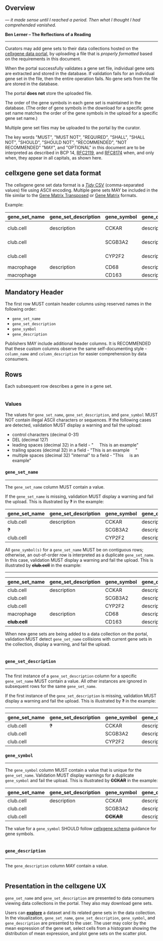 
## Overview

*— it made sense until I reached a period. Then what I thought I had comprehended vanished.*

**Ben Lerner – The Reflections of a Reading**

---

Curators may add gene sets to their data collections hosted on the [cellxgene data portal](https://cellxgene.cziscience.com), by uploading a file that is *properly formatted* based on the requirements in this document.

When the portal successfully validates a gene set file, individual gene sets are extracted and stored in the database. If validation fails for an individual gene set in the file, then the entire operation fails. No gene sets from the file are stored in the database.

The portal **does not** store the uploaded file. 

The order of the gene symbols in each gene set is maintained in the database. (The order of gene symbols in the download for a specific gene set name matches the order of the gene symbols in the upload for a specific gene set name.)

Multiple gene set files may be uploaded to the portal by the curator. 

The key words "MUST", "MUST NOT", "REQUIRED", "SHALL", "SHALL NOT", "SHOULD", "SHOULD NOT", "RECOMMENDED", "NOT RECOMMENDED" "MAY", and "OPTIONAL" in this document are to be interpreted as described in BCP 14, [RFC2119](https://www.rfc-editor.org/rfc/rfc2119.txt), and [RFC8174](https://www.rfc-editor.org/rfc/rfc8174.txt) when, and only when, they appear in all capitals, as shown here.

## cellxgene gene set data format
  
The cellxgene gene set data format is a [*Tidy* CSV](./gene_sets_example.csv) (comma-separated values) file using ASCII encoding. Multiple gene sets MAY be included in the file similar to the [Gene Matrix Transposed](https://software.broadinstitute.org/cancer/software/gsea/wiki/index.php/Data_formats#GMT:_Gene_Matrix_Transposed_file_format_.28.2A.gmt.29) or [Gene Matrix](https://software.broadinstitute.org/cancer/software/gsea/wiki/index.php/Data_formats#GMX:_Gene_MatriX_file_format_.28.2A.gmx.29) formats.



Example:

| gene_set_name | gene_set_description | gene_symbol | gene_description | provenance1      | provenance1_description |
|---------------|----------------------|-------------|------------------|------------------|-------------------------|
| club.cell     | description          | CCKAR       | description      | Pubmed ID XYZ123 | Primary Pubmed ID       |
| club.cell     |                      | SCGB3A2     | description      | Pubmed ID ABC456 | Primary Pubmed ID       |
| club.cell     |                      | CYP2F2      | description      | Pubmed ID DCF678 | Primary Pubmed ID       |
| macrophage    | description          | CD68        | description      |                  |                         |
| macrophage    |                      | CD163       | description      |                  |                         |


## Mandatory Header

The first row MUST contain header columns using reserved names in the following order:

* `gene_set_name`
* `gene_set_description`
* `gene_symbol`
* `gene_description`

Publishers MAY include additional header columns. It is RECOMMENDED that these custom columns observe the same self-documenting style - `column_name` and `column_description` for easier comprehension by data consumers.

## Rows

Each subsequent row describes a gene in a gene set.
<br><br>

### Values

The values for `gene_set_name`, `gene_set_description`, and `gene_symbol` MUST NOT contain illegal ASCII characters or sequences. If the following cases are detected, validation MUST display a warning and fail the upload:

* control characters (decimal 0-31)
* DEL (decimal 127)
* leading spaces (decimal 32) in a field - "     This is an example"
* trailing spaces (decimal 32) in a field - "This is an example     " 
* multiple spaces (decimal 32) "internal" to a field - "This     is an example"

### `gene_set_name`

---

The `gene_set_name` column MUST contain a value.

If the `gene_set_name` is missing, validation MUST display a warning and fail the upload. This is illustrated by **~~?~~** in the example:

| gene_set_name | gene_set_description | gene_symbol | gene_description |
|---------------|----------------------|-------------|------------------|
| club.cell     | description          | CCKAR       | description      |
|     **~~?~~** |                      | SCGB3A2     | description      |
| club.cell     |                      | CYP2F2      | description      |


All `gene_symbol(s)` for a `gene_set_name` MUST be on contiguous rows; otherwise, an out-of-order row is interpreted as a duplicate `gene_set_name`. In this case, validation MUST display a warning and fail the upload. This is illustrated by **~~club.cell~~** in the example:

---
| gene_set_name | gene_set_description | gene_symbol | gene_description |
|---------------|----------------------|-------------|------------------|
| club.cell     | description          | CCKAR       | description      |
| club.cell     |                      | SCGB3A2     | description      |
| club.cell     |                      | CYP2F2      | description      |
| macrophage    | description          | CD68        | description      |
| **~~club.cell~~**     |                      | CD163       | description      |


When new gene sets are being added to a data collection on the portal, validation MUST detect `gene_set_name` collisions with current gene sets in the collection, display a warning, and fail the upload.  <br><br>

### `gene_set_description`

---

The first instance of a `gene_set_description` column for a specific `gene_set_name` MUST contain a value. All other instances are ignored in subsequent rows for the same `gene_set_name`.

If the first instance of the `gene_set_description` is missing, validation MUST display a warning and fail the upload. This is illustrated by **~~?~~** in the example:

---

| gene_set_name | gene_set_description | gene_symbol | gene_description |
|---------------|----------------------|-------------|------------------|
| club.cell     |        **~~?~~**              | CCKAR       | description      |
| club.cell     |                      | SCGB3A2     | description      |
| club.cell     |                      | CYP2F2      | description      |


### `gene_symbol`

---

The `gene_symbol` column MUST contain a value that is unique for the `gene_set_name`. Validation MUST display warnings for a duplicate `gene_symbol` and fail the upload. This is illustrated by **~~CCKAR~~** in the example:

| gene_set_name | gene_set_description | gene_symbol | gene_description |
|---------------|----------------------|-------------|------------------|
| club.cell     | description          | CCKAR       | description      |
| club.cell     |                      | SCGB3A2     | description      |
| club.cell     |                      | **~~CCKAR~~**   | description      |


The value for a `gene_symbol` SHOULD follow [cellxgene schema](https://github.com/chanzuckerberg/single-cell-curation/blob/main/docs/corpora_schema.md) guidance for gene symbols. <br><br>

### `gene_description`

---

The `gene_description` column MAY contain a value. <br><br>

## Presentation in the cellxgene UX

`gene_set_name` and `gene_set_description` are presented to data consumers  viewing data collections in the portal. They also may download gene sets.

Users can [**explore**](https://cellxgene.cziscience.com/e/6acb6637-ac08-4a65-b2d1-581e51dc7ccf.cxg/) a dataset and its related gene sets in the data collection. In the visualization, `gene_set_name`, `gene_set_description`,  `gene_symbol`, and `gene_description` are presented to the user. The user may color by the mean expression of the gene set, select cells from a histogram showing the distribution of mean expression, and plot gene sets on the scatter plot.
